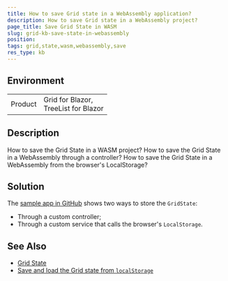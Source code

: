 ```yaml
---
title: How to save Grid state in a WebAssembly application?
description: How to save Grid state in a WebAssembly project?
page_title: Save Grid State in WASM
slug: grid-kb-save-state-in-webassembly
position: 
tags: grid,state,wasm,webassembly,save
res_type: kb
---
```


## Environment

<table>
    <tbody>
        <tr>
            <td>Product</td>
            <td>Grid for Blazor, <br /> TreeList for Blazor</td>
        </tr>
    </tbody>
</table>


## Description

How to save the Grid State in a WASM project? How to save the Grid State in a WebAssembly through a controller? How to save the Grid State in a WebAssembly from the browser's LocalStorage? 


## Solution

The [sample app in GitHub](https://github.com/telerik/blazor-ui/tree/master/grid/save-state-in-wasm-through-controller) shows two ways to store the `GridState`:

* Through a custom controller;
* Through a custom service that calls the browser's `LocalStorage`.

## See Also

* [Grid State](slug:grid-state)
* [Save and load the Grid state from `localStorage`](slug:grid-kb-save-load-state-localstorage)
